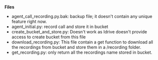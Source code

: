**Files**
- agent_call_recording.py.bak: backup file; it doesn't contain any unique feature right now.
- agent_initial.py: record call and store it in bucket
- create_bucket_and_store.py: Doesn't work as Idrive doesn't provide access to create bucket from this file
- download_recording.py: This file contain a get function to download all the recordings from bucket and store them in a /recording folder.
- get_recording.py: only return all the recordings name stored in bucket.
